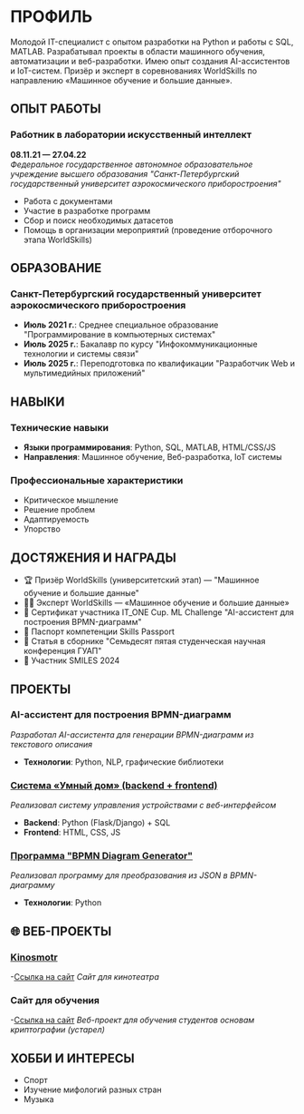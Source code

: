 # ПРОФИЛЬ

Молодой IT-специалист с опытом разработки на Python и работы с SQL, MATLAB. Разрабатывал проекты в области машинного обучения, автоматизации и веб-разработки. Имею опыт создания AI-ассистентов и IoT-систем. Призёр и эксперт в соревнованиях WorldSkills по направлению «Машинное обучение и большие данные».

## ОПЫТ РАБОТЫ

### Работник в лаборатории искусственный интеллект
**08.11.21 — 27.04.22**  
*Федеральное государственное автономное образовательное учреждение высшего образования "Санкт-Петербургский государственный университет аэрокосмического приборостроения"*

- Работа с документами
- Участие в разработке программ
- Сбор и поиск необходимых датасетов
- Помощь в организации мероприятий (проведение отборочного этапа WorldSkills)

## ОБРАЗОВАНИЕ

### Санкт-Петербургский государственный университет аэрокосмического приборостроения

- **Июль 2021 г.**: Среднее специальное образование "Программирование в компьютерных системах"
- **Июль 2025 г.**: Бакалавр по курсу "Инфокоммуникационные технологии и системы связи"
- **Июль 2025 г.**: Переподготовка по квалификации "Разработчик Web и мультимедийных приложений"

## НАВЫКИ

### Технические навыки
- **Языки программирования**: Python, SQL, MATLAB, HTML/CSS/JS
- **Направления**: Машинное обучение, Веб-разработка, IoT системы

### Профессиональные характеристики
- Критическое мышление
- Решение проблем
- Адаптируемость
- Упорство

## ДОСТЯЖЕНИЯ И НАГРАДЫ

- 🏆 Призёр WorldSkills (университетский этап) — "Машинное обучение и большие данные"
- 👨‍🏫 Эксперт WorldSkills — «Машинное обучение и большие данные»
- 📜 Сертификат участника IT_ONE Cup. ML Challenge "AI-ассистент для построения BPMN-диаграмм"
- 📘 Паспорт компетенции Skills Passport
- 📄 Статья в сборнике "Семьдесят пятая студенческая научная конференция ГУАП"
- 🎯 Участник SMILES 2024

## ПРОЕКТЫ

### AI-ассистент для построения BPMN-диаграмм
*Разработал AI-ассистента для генерации BPMN-диаграмм из текстового описания*
- **Технологии**: Python, NLP, графические библиотеки

### [Система «Умный дом» (backend + frontend)](https://github.com/mackarov-gog/ESP_Home_System/tree/main)
*Реализовал систему управления устройствами с веб-интерфейсом*
- **Backend**: Python (Flask/Django) + SQL
- **Frontend**: HTML, CSS, JS

### [Программа "BPMN Diagram Generator"](https://github.com/mackarov-gog/BPMN-Diagram-Generator)
*Реализовал программу для преобразования из JSON в BPMN-диаграмму*
- **Технологии**: Python

  
## 🌐 ВЕБ-ПРОЕКТЫ

### [Kinosmotr](https://github.com/mackarov-gog/Kinosmotr-OLD)
-[Ссылка на сайт](http://b90525yp.beget.tech/)
*Сайт для кинотеатра*

### Сайт для обучения
-[Ссылка на сайт](http://b90525yp.beget.tech/GUAP/)
*Веб-проект для обучения студентов основам криптографии (устарел)*

## ХОББИ И ИНТЕРЕСЫ

- Спорт
- Изучение мифологий разных стран
- Музыка





<!--
**mackarov-gog/mackarov-gog** is a ✨ _special_ ✨ repository because its `README.md` (this file) appears on your GitHub profile.

Here are some ideas to get you started:

- 🔭 I’m currently working on ...
- 🌱 I’m currently learning ...
- 👯 I’m looking to collaborate on ...
- 🤔 I’m looking for help with ...
- 💬 Ask me about ...
- 📫 How to reach me: ...
- 😄 Pronouns: ...
- ⚡ Fun fact: ...
-->
